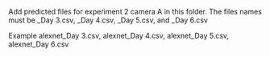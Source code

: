 Add predicted files for experiment 2 camera A in this folder.
The files names must be <modelname>_Day 3.csv, <modelname>_Day 4.csv, <modelname>_Day 5.csv, and <modelname>_Day 6.csv

Example alexnet_Day 3.csv, alexnet_Day 4.csv, alexnet_Day 5.csv, alexnet_Day 6.csv